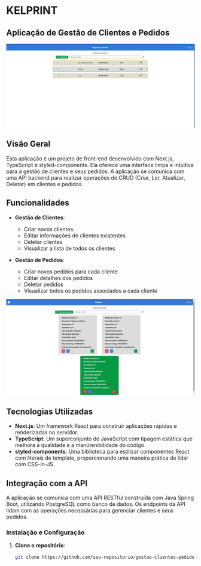 # KELPRINT
## Aplicação de Gestão de Clientes e Pedidos

![Logo da Aplicação](public/tela1.jpg)

## Visão Geral
Esta aplicação é um projeto de front-end desenvolvido com Next.js, TypeScript e styled-components. Ela oferece uma interface limpa e intuitiva para a gestão de clientes e seus pedidos. A aplicação se comunica com uma API backend para realizar operações de CRUD (Criar, Ler, Atualizar, Deletar) em clientes e pedidos.

## Funcionalidades
- **Gestão de Clientes**:
  - Criar novos clientes
  - Editar informações de clientes existentes
  - Deletar clientes
  - Visualizar a lista de todos os clientes

- **Gestão de Pedidos**:
  - Criar novos pedidos para cada cliente
  - Editar detalhes dos pedidos
  - Deletar pedidos
  - Visualizar todos os pedidos associados a cada cliente

![Logo da Aplicação](public/tela2.jpg)

## Tecnologias Utilizadas
- **Next.js**: Um framework React para construir aplicações rápidas e renderizadas no servidor.
- **TypeScript**: Um superconjunto de JavaScript com tipagem estática que melhora a qualidade e a manutenibilidade do código.
- **styled-components**: Uma biblioteca para estilizar componentes React com literais de template, proporcionando uma maneira prática de lidar com CSS-in-JS.

## Integração com a API
A aplicação se comunica com uma API RESTful construída com Java Spring Boot, utilizando PostgreSQL como banco de dados. Os endpoints da API lidam com as operações necessárias para gerenciar clientes e seus pedidos.

### Instalação e Configuração
1. **Clone o repositório**:
   ```bash
   git clone https://github.com/seu-repositorio/gestao-clientes-pedidos.git
